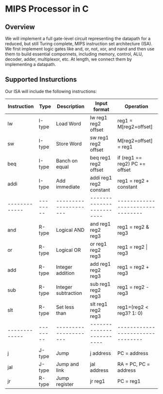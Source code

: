 # MIPS Processor in C

## Overview

We will implement a full gate-level circuit representing the datapath for a reduced, but still Turing complete, MIPS instruction set architecture (ISA). We first implement logic gates like and, or, not, xor, and nand and then use them to build essential componnets, including memory, control, ALU, decoder, adder, multiplexor, etc. At length, we connect them by implementing a datapath. 

## Supported Insturctions

Our ISA will include the following instructions:

| Instruction | Type   | Description         | Input format            | Operation                      |
|-------------|--------|---------------------|-------------------------|--------------------------------|
| lw          | I-type | Load Word           | lw reg1 reg2 offset     | reg1 = M[reg2+offset]          |
| sw          | I-type | Store Word          | sw reg1 reg2 offset     | M[reg2+offset] = reg1          |
| beq         | I-type | Banch on equal      | beq reg1 reg2 offset    | if (reg1 == reg2) PC += offset |
| addi        | I-type | Add immediate       | addi reg1 reg2 constant | reg1 = reg2 + constant         |
|-------------|--------|---------------------|-------------------------|--------------------------------|
| and         | R-type | Logical AND         | and reg1 reg2 reg3      | reg1 = reg2 & reg3             |
| or          | R-type | Logical OR          | or reg1 reg2 reg3       | reg1 = reg2 \| reg3            |
| add         | R-type | Integer addition    | add reg1 reg2 reg3      | reg1 = reg2 + reg3             |
| sub         | R-type | Integer subtraction | sub reg1 reg2 reg3      | reg1 = reg2 - reg3             |
| slt         | R-type | Set less than       | slt reg1 reg2 reg3      | reg1=(reg2 < reg3? 1: 0)       |
|-------------|--------|---------------------|-------------------------|--------------------------------|
| j           | J-type | Jump                | j address               | PC = address                   |
| jal         | J-type | Jump and link       | jal address             | RA = PC, PC = address          |
| jr          | R-type | Jump register       | jr reg1                 | PC = reg1                      |
